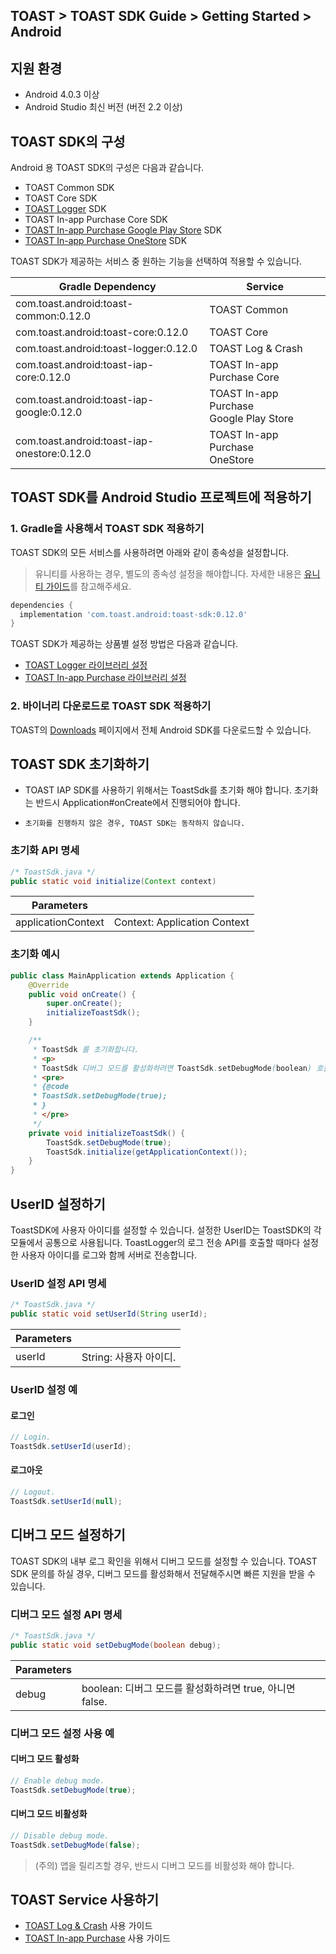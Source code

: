 ## TOAST > TOAST SDK Guide > Getting Started > Android

## 지원 환경

* Android 4.0.3 이상
* Android Studio 최신 버전 (버전 2.2 이상)

## TOAST SDK의 구성

Android 용 TOAST SDK의 구성은 다음과 같습니다.

* TOAST Common SDK
* TOAST Core SDK
* [TOAST Logger](./log-collector-android) SDK
* TOAST In-app Purchase Core SDK
* [TOAST In-app Purchase Google Play Store](./iap-android) SDK
* [TOAST In-app Purchase OneStore](./iap-android) SDK

TOAST SDK가 제공하는 서비스 중 원하는 기능을 선택하여 적용할 수 있습니다.

| Gradle Dependency | Service |
| --- | --- |
| com.toast.android:toast-common:0.12.0 | TOAST Common |
| com.toast.android:toast-core:0.12.0 | TOAST Core |
| com.toast.android:toast-logger:0.12.0 | TOAST Log & Crash |
| com.toast.android:toast-iap-core:0.12.0 | TOAST In-app Purchase Core |
| com.toast.android:toast-iap-google:0.12.0 | TOAST In-app Purchase <br>Google Play Store |
| com.toast.android:toast-iap-onestore:0.12.0 | TOAST In-app Purchase <br>OneStore |

## TOAST SDK를 Android Studio 프로젝트에 적용하기

### 1. Gradle을 사용해서 TOAST SDK 적용하기

TOAST SDK의 모든 서비스를 사용하려면 아래와 같이 종속성을 설정합니다.

> 유니티를 사용하는 경우, 별도의 종속성 설정을 해야합니다. 
> 자세한 내용은 [유니티 가이드](./getting-started-unity/#android)를 참고해주세요.

```groovy
dependencies {
  implementation 'com.toast.android:toast-sdk:0.12.0'
}
```

TOAST SDK가 제공하는 상품별 설정 방법은 다음과 같습니다.

- [TOAST Logger 라이브러리 설정](./log-collector-android/#_1)
- [TOAST In-app Purchase 라이브러리 설정](./iap-android/#_2)

### 2. 바이너리 다운로드로 TOAST SDK 적용하기

TOAST의 [Downloads](../../../Download/#toast-sdk) 페이지에서 전체 Android SDK를 다운로드할 수 있습니다.

## TOAST SDK 초기화하기

- TOAST IAP SDK를 사용하기 위해서는 ToastSdk를 초기화 해야 합니다. 
초기화는 반드시 Application#onCreate에서 진행되어야 합니다.

- `초기화를 진행하지 않은 경우, TOAST SDK는 동작하지 않습니다.`

### 초기화 API 명세

```java
/* ToastSdk.java */
public static void initialize(Context context)
```

| Parameters | |
| -- | -- |
| applicationContext | Context: Application Context |

### 초기화 예시

```java
public class MainApplication extends Application {
    @Override
    public void onCreate() {
        super.onCreate();
        initializeToastSdk();
    }

    /**
     * ToastSdk 를 초기화합니다.
     * <p>
     * ToastSdk 디버그 모드를 활성화하려면 ToastSdk.setDebugMode(boolean) 호출하여 true 로 설정합니다.
     * <pre>
     * {@code
     * ToastSdk.setDebugMode(true);
     * }
     * </pre>
     */
    private void initializeToastSdk() {
        ToastSdk.setDebugMode(true);
        ToastSdk.initialize(getApplicationContext());
    }
}
```

## UserID 설정하기

ToastSDK에 사용자 아이디를 설정할 수 있습니다.
설정한 UserID는 ToastSDK의 각 모듈에서 공통으로 사용됩니다.
ToastLogger의 로그 전송 API를 호출할 때마다 설정한 사용자 아이디를 로그와 함께 서버로 전송합니다.

### UserID 설정 API 명세

```java
/* ToastSdk.java */
public static void setUserId(String userId);
```

| Parameters | |
| -- | -- |
| userId | String: 사용자 아이디.|

### UserID 설정 예

#### 로그인

```java
// Login.
ToastSdk.setUserId(userId);
```

#### 로그아웃

```java
// Logout.
ToastSdk.setUserId(null);
```

## 디버그 모드 설정하기

TOAST SDK의 내부 로그 확인을 위해서 디버그 모드를 설정할 수 있습니다.
TOAST SDK 문의를 하실 경우, 디버그 모드를 활성화해서 전달해주시면 빠른 지원을 받을 수 있습니다.

### 디버그 모드 설정 API 명세

```java
/* ToastSdk.java */
public static void setDebugMode(boolean debug);
```

| Parameters | |
| -- | -- |
| debug | boolean: 디버그 모드를 활성화하려면 true, 아니면 false.|

### 디버그 모드 설정 사용 예

#### 디버그 모드 활성화

```java
// Enable debug mode.
ToastSdk.setDebugMode(true);
```

#### 디버그 모드 비활성화

```java
// Disable debug mode.
ToastSdk.setDebugMode(false);
```

> (주의) 앱을 릴리즈할 경우, 반드시 디버그 모드를 비활성화 해야 합니다.

## TOAST Service 사용하기

* [TOAST Log & Crash](./log-collector-android) 사용 가이드
* [TOAST In-app Purchase](./iap-android) 사용 가이드




